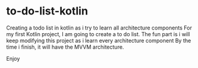 # to-do-list-kotlin
Creating a todo list in kotlin as i try to learn all architecture components
For my first Kotlin project, I am going to create a to do list.
The fun part is i will keep modifying this project as i learn every architecture component
By the time i finish, it will have the MVVM architecture. 

Enjoy

